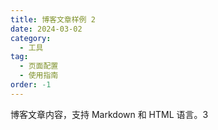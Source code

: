 ```yaml
---
title: 博客文章样例 2
date: 2024-03-02
category:
  - 工具
tag:
  - 页面配置
  - 使用指南
order: -1
---
```


博客文章内容，支持 Markdown 和 HTML 语言。3
